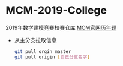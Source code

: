 # MCM-2019-College
2019年数学建模竞赛校赛仓库
[MCM官网历年题](http://mcm.edu.cn/html_cn/block/8579f5fce999cdc896f78bca5d4f8237.html)

* 从主分支拉取信息

  ``` bash
  git pull orgin master
  git pull origin [自己分支名字]
  ```

  